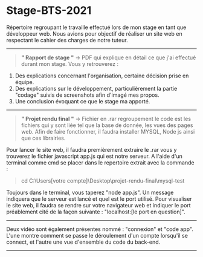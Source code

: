 # Stage-BTS-2021
Répertoire regroupant le travaille effectué lors de mon stage en tant que développeur web. 
Nous avions pour objectif de réaliser un site web en respectant le cahier des charges de notre tuteur.

----------------------------------------------------------------------------------------------------------

> **" Rapport de stage "** -> PDF qui explique en détail ce que j'ai effectué durant mon stage. Vous y retrouverez :

1. Des explications concernant l'organisation, certaine décision prise en équipe.
2. Des explications sur le développement, particulièrement la partie "codage" suivis de screenshots afin d'imagé mes propos.
3. Une conclusion évoquant ce que le stage ma apporté.

----------------------------------------------------------------------------------------------------------

>**" Projet rendu final "** -> Fichier en .rar regroupement le code est les fichiers qui y sont liée tel que la base de donnée, les vues des pages web. Afin de faire fonctionner, il faudra installer MYSQL, Node js ainsi que ces librairies. 

Pour lancer le site web, il faudra premièrement extraire le .rar vous y trouverez le fichier javascript app.js qui est notre serveur. A l'aide d'un terminal comme cmd se placer dans le repertoire extrait avec la commande : 

> cd C:\Users\[votre compte]\Desktop\projet-rendu-final\mysql-test 

Toujours dans le terminal, vous taperez "node app.js". Un message indiquera que le serveur est lancé et quel est le port utilisé. 
Pour visualiser le site web, il faudra se rendre sur votre navigateur web et indiquer le port préablement cité de la façon suivante : "localhost:[le port en question]".

----------------------------------------------------------------------------------------------------------

Deux vidéo sont également présentes nommé : "connexion" et "code app". L'une montre comment se passe le déroulement d'un compte lorsqu'il se connect, et l'autre une vue d'ensemble du code du back-end.

----------------------------------------------------------------------------------------------------------
